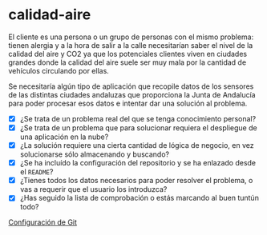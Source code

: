 # calidad-aire

El cliente es una persona o un grupo de personas con el mismo problema: tienen alergia y 
a la hora de salir a la calle necesitarían saber el nivel de la calidad del aire y CO2 
ya que los potenciales clientes viven en ciudades grandes donde la calidad del aire suele 
ser muy mala por la cantidad de vehículos circulando por ellas.

Se necesitaría algún tipo de aplicación que recopile datos de los sensores de las distintas 
ciudades andaluzas que proporciona la Junta de Andalucía para poder procesar esos datos e 
intentar dar una solución al problema.

* [X] ¿Se trata de un problema real del que se tenga conocimiento personal?
* [X] ¿Se trata de un problema que para solucionar requiera el despliegue
   de una aplicación en la nube?
* [X] ¿La solución requiere una cierta cantidad de lógica de negocio, en vez
    solucionarse sólo almacenando y buscando?
* [X] ¿Se ha incluído la configuración del repositorio y se ha enlazado desde el
`README`?
* [X] ¿Tienes todos los datos necesarios para poder resolver el problema, o vas
a requerir que el usuario los introduzca?
* [X] ¿Has seguido la lista de comprobación o estás marcando al buen tuntún
todo?

[Configuración de Git](/doc/git_config.png)
